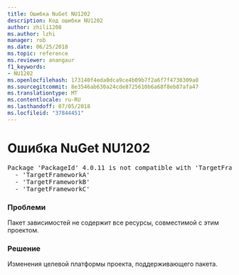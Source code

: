 ```yaml
---
title: Ошибка NuGet NU1202
description: Код ошибки NU1202
author: zhili1208
ms.author: lzhi
manager: rob
ms.date: 06/25/2018
ms.topic: reference
ms.reviewer: anangaur
f1_keywords:
- NU1202
ms.openlocfilehash: 173140f4eda0dca9ce4b09b7f2a6f7f4730309a0
ms.sourcegitcommit: 8e3546ab630a24cde8725610b6a68f8eb87afa47
ms.translationtype: MT
ms.contentlocale: ru-RU
ms.lasthandoff: 07/05/2018
ms.locfileid: "37844451"
---
```

# <a name="nuget-error-nu1202"></a>Ошибка NuGet NU1202

<pre>Package 'PackageId' 4.0.11 is not compatible with 'TargetFramework'. Package 'PackageId' 4.0.11 supports:<br/>  - 'TargetFrameworkA'<br/>  - 'TargetFrameworkB'<br/>  - 'TargetFrameworkC'</pre>

### <a name="issue"></a>Проблеми
Пакет зависимостей не содержит все ресурсы, совместимой с этим проектом.

### <a name="solution"></a>Решение
Изменения целевой платформы проекта, поддерживающего пакета.